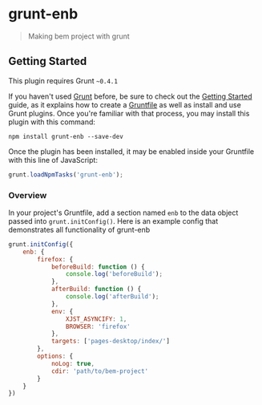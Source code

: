 # grunt-enb

> Making bem project with grunt

## Getting Started
This plugin requires Grunt `~0.4.1`

If you haven't used [Grunt](http://gruntjs.com/) before, be sure to check out the [Getting Started](http://gruntjs.com/getting-started) guide, as it explains how to create a [Gruntfile](http://gruntjs.com/sample-gruntfile) as well as install and use Grunt plugins. Once you're familiar with that process, you may install this plugin with this command:

```shell
npm install grunt-enb --save-dev
```

Once the plugin has been installed, it may be enabled inside your Gruntfile with this line of JavaScript:

```js
grunt.loadNpmTasks('grunt-enb');
```

### Overview
In your project's Gruntfile, add a section named `enb` to the data object passed into `grunt.initConfig()`. Here is an example config that demonstrates all functionality of grunt-enb

```js
grunt.initConfig({
    enb: {
        firefox: {
            beforeBuild: function () {
                console.log('beforeBuild');
            },
            afterBuild: function () {
                console.log('afterBuild');
            },
            env: {
                XJST_ASYNCIFY: 1,
                BROWSER: 'firefox'
            },
            targets: ['pages-desktop/index/']
        },
        options: {
            noLog: true,
            cdir: 'path/to/bem-project'
        }
    }
})
```


